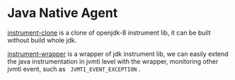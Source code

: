 # Java Native Agent

[instrument-clone](instrument-clone/) is a clone of openjdk-8 instrument lib,  it can be built without build whole jdk.

[instrument-wrapper](instrument-wrapper/) is a wrapper of jdk instrument lib,  we can easily extend the java instrumentation in jvmti level with the wrapper, monitoring other jvmti event, such as ` JVMTI_EVENT_EXCEPTION` .